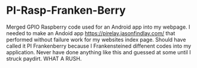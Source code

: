 # PI-Rasp-Franken-Berry
Merged GPIO Raspberry code used for an Android app into my webpage.
I needed to make an Andoid app https://pirelay.jasonfindlay.com/ that performed without failure work for my websites index page.
Should have called it PI Frankenberry because I Frankensteined diffenent codes into my application. Never have done anything like this and guessed at some until I struck paydirt. WHAT A RUSH.
